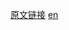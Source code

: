 <a href="https://developer.mozilla.org/zh-CN/docs/Web/JavaScript/Reference/Global_Objects/Object/toSource" target="_blank">原文链接</a>
<a href="https://developer.mozilla.org/en-US/docs/Web/JavaScript/Reference/Global_Objects/Object/toSource" target="_blank">en</a>